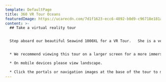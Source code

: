 ```yaml
---
template: DefaultPage
title: 360 VR Tour Oceans
featuredImage: https://ucarecdn.com/7d1f1623-ecc6-4892-b0d9-c96718e181a0/-/crop/1997x870/0,200/-/preview/
content: >-
  ## Take a virtual reality tour


  Step aboard our beautiful Seawind 1000XL for a VR Tour.   She is a very versatile vessel and is equally suitable for couples, families and small groups through to larger groups of up to 20.  


  * We recommend viewing this tour on a larger screen for a more immersive viewing experience.  

  * On mobile devices please view landscape.  

  * Click the portals or navigation images at the base of the tour to move throughout the boat.
---
```

